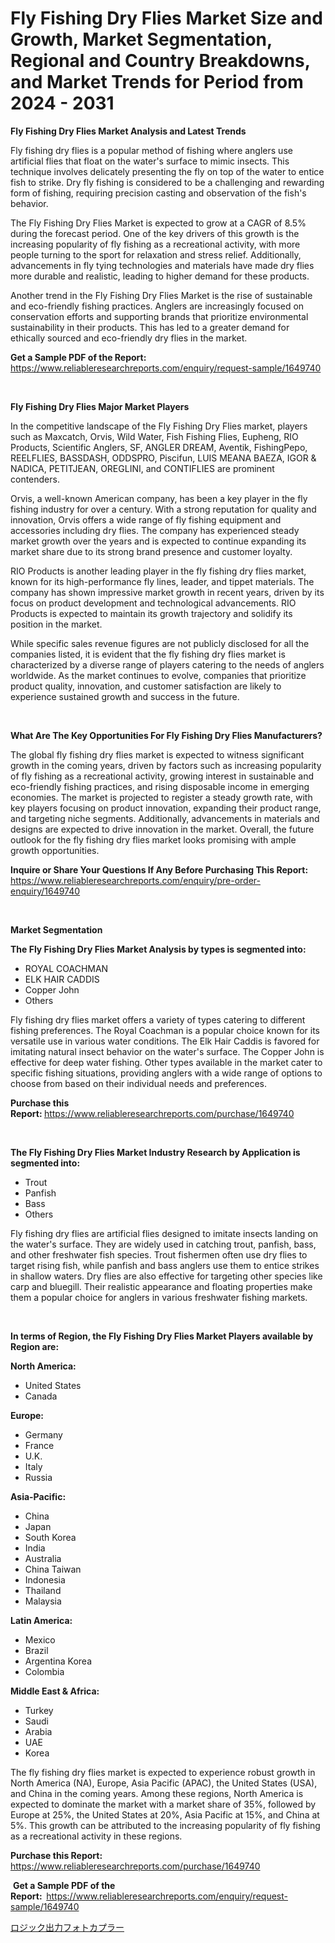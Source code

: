 <p><h1>Fly Fishing Dry Flies Market Size and Growth, Market Segmentation, Regional and Country Breakdowns, and Market Trends for Period from 2024 -  2031</h1></p><p><strong>Fly Fishing Dry Flies Market Analysis and Latest Trends</strong></p>
<p><p>Fly fishing dry flies is a popular method of fishing where anglers use artificial flies that float on the water's surface to mimic insects. This technique involves delicately presenting the fly on top of the water to entice fish to strike. Dry fly fishing is considered to be a challenging and rewarding form of fishing, requiring precision casting and observation of the fish's behavior.</p><p>The Fly Fishing Dry Flies Market is expected to grow at a CAGR of 8.5% during the forecast period. One of the key drivers of this growth is the increasing popularity of fly fishing as a recreational activity, with more people turning to the sport for relaxation and stress relief. Additionally, advancements in fly tying technologies and materials have made dry flies more durable and realistic, leading to higher demand for these products.</p><p>Another trend in the Fly Fishing Dry Flies Market is the rise of sustainable and eco-friendly fishing practices. Anglers are increasingly focused on conservation efforts and supporting brands that prioritize environmental sustainability in their products. This has led to a greater demand for ethically sourced and eco-friendly dry flies in the market.</p></p>
<p><strong>Get a Sample PDF of the Report:&nbsp;</strong> <a href="https://www.reliableresearchreports.com/enquiry/request-sample/1649740">https://www.reliableresearchreports.com/enquiry/request-sample/1649740</a></p>
<p>&nbsp;</p>
<p><strong>Fly Fishing Dry Flies Major Market Players</strong></p>
<p><p>In the competitive landscape of the Fly Fishing Dry Flies market, players such as Maxcatch, Orvis, Wild Water, Fish Fishing Flies, Eupheng, RIO Products, Scientific Anglers, SF, ANGLER DREAM, Aventik, FishingPepo, REELFLIES, BASSDASH, ODDSPRO, Piscifun, LUIS MEANA BAEZA, IGOR & NADICA, PETITJEAN, OREGLINI, and CONTIFLIES are prominent contenders.</p><p>Orvis, a well-known American company, has been a key player in the fly fishing industry for over a century. With a strong reputation for quality and innovation, Orvis offers a wide range of fly fishing equipment and accessories including dry flies. The company has experienced steady market growth over the years and is expected to continue expanding its market share due to its strong brand presence and customer loyalty.</p><p>RIO Products is another leading player in the fly fishing dry flies market, known for its high-performance fly lines, leader, and tippet materials. The company has shown impressive market growth in recent years, driven by its focus on product development and technological advancements. RIO Products is expected to maintain its growth trajectory and solidify its position in the market.</p><p>While specific sales revenue figures are not publicly disclosed for all the companies listed, it is evident that the fly fishing dry flies market is characterized by a diverse range of players catering to the needs of anglers worldwide. As the market continues to evolve, companies that prioritize product quality, innovation, and customer satisfaction are likely to experience sustained growth and success in the future.</p></p>
<p>&nbsp;</p>
<p><strong>What Are The Key Opportunities For Fly Fishing Dry Flies Manufacturers?</strong></p>
<p><p>The global fly fishing dry flies market is expected to witness significant growth in the coming years, driven by factors such as increasing popularity of fly fishing as a recreational activity, growing interest in sustainable and eco-friendly fishing practices, and rising disposable income in emerging economies. The market is projected to register a steady growth rate, with key players focusing on product innovation, expanding their product range, and targeting niche segments. Additionally, advancements in materials and designs are expected to drive innovation in the market. Overall, the future outlook for the fly fishing dry flies market looks promising with ample growth opportunities.</p></p>
<p><strong>Inquire or Share Your Questions If Any Before Purchasing This Report:</strong> <a href="https://www.reliableresearchreports.com/enquiry/pre-order-enquiry/1649740">https://www.reliableresearchreports.com/enquiry/pre-order-enquiry/1649740</a></p>
<p>&nbsp;</p>
<p><strong>Market Segmentation</strong></p>
<p><strong>The Fly Fishing Dry Flies Market Analysis by types is segmented into:</strong></p>
<p><ul><li>ROYAL COACHMAN</li><li>ELK HAIR CADDIS</li><li>Copper John</li><li>Others</li></ul></p>
<p><p>Fly fishing dry flies market offers a variety of types catering to different fishing preferences. The Royal Coachman is a popular choice known for its versatile use in various water conditions. The Elk Hair Caddis is favored for imitating natural insect behavior on the water's surface. The Copper John is effective for deep water fishing. Other types available in the market cater to specific fishing situations, providing anglers with a wide range of options to choose from based on their individual needs and preferences.</p></p>
<p><strong>Purchase this Report:&nbsp;</strong><a href="https://www.reliableresearchreports.com/purchase/1649740">https://www.reliableresearchreports.com/purchase/1649740</a></p>
<p>&nbsp;</p>
<p><strong>The Fly Fishing Dry Flies Market Industry Research by Application is segmented into:</strong></p>
<p><ul><li>Trout</li><li>Panfish</li><li>Bass</li><li>Others</li></ul></p>
<p><p>Fly fishing dry flies are artificial flies designed to imitate insects landing on the water's surface. They are widely used in catching trout, panfish, bass, and other freshwater fish species. Trout fishermen often use dry flies to target rising fish, while panfish and bass anglers use them to entice strikes in shallow waters. Dry flies are also effective for targeting other species like carp and bluegill. Their realistic appearance and floating properties make them a popular choice for anglers in various freshwater fishing markets.</p></p>
<p>&nbsp;</p>
<p><strong>In terms of Region, the Fly Fishing Dry Flies Market Players available by Region are:</strong></p>
<p>
    <p> <strong> North America: </strong>
        <ul>
            <li>United States</li>
            <li>Canada</li>
        </ul>
        </p> 
    <p> <strong> Europe: </strong>
        <ul>
            <li>Germany</li>
            <li>France</li>
            <li>U.K.</li>
            <li>Italy</li>
            <li>Russia</li>
        </ul>
        </p> 
    <p> <strong> Asia-Pacific: </strong>
        <ul>
            <li>China</li>
            <li>Japan</li>
            <li>South Korea</li>
            <li>India</li>
            <li>Australia</li>
            <li>China Taiwan</li>
            <li>Indonesia</li>
            <li>Thailand</li>
            <li>Malaysia</li>
        </ul>
        </p> 
    <p> <strong> Latin America: </strong>
        <ul>
            <li>Mexico</li>
            <li>Brazil</li>
            <li>Argentina Korea</li>
            <li>Colombia</li>
        </ul>
        </p> 
    <p> <strong> Middle East & Africa: </strong>
        <ul>
            <li>Turkey</li>
            <li>Saudi</li>
            <li>Arabia</li>
            <li>UAE</li>
            <li>Korea</li>
        </ul>
    </p>
    </p>
<p><p>The fly fishing dry flies market is expected to experience robust growth in North America (NA), Europe, Asia Pacific (APAC), the United States (USA), and China in the coming years. Among these regions, North America is expected to dominate the market with a market share of 35%, followed by Europe at 25%, the United States at 20%, Asia Pacific at 15%, and China at 5%. This growth can be attributed to the increasing popularity of fly fishing as a recreational activity in these regions.</p></p>
<p><strong>Purchase this Report: </strong><a href="https://www.reliableresearchreports.com/purchase/1649740">https://www.reliableresearchreports.com/purchase/1649740</a></p>
<p>&nbsp;<strong>Get a Sample PDF of the Report:&nbsp;&nbsp;</strong><a href="https://www.reliableresearchreports.com/enquiry/request-sample/1649740">https://www.reliableresearchreports.com/enquiry/request-sample/1649740</a></p>
<p><strong></strong></p>
<p><p><a href="https://medium.com/@susanjprice2023/%E3%83%AD%E3%82%B8%E3%83%83%E3%82%AF%E5%87%BA%E5%8A%9B%E3%83%95%E3%82%A9%E3%83%88%E3%82%AB%E3%83%97%E3%83%A9%E3%81%AE%E5%B8%82%E5%A0%B4%E5%8B%95%E5%90%91%E3%81%A8%E5%B8%82%E5%A0%B4%E5%88%86%E6%9E%90%E3%81%AF-2024%E5%B9%B4%E3%81%8B%E3%82%892031%E5%B9%B4%E3%81%BE%E3%81%A7%E3%81%AE%E4%BA%88%E6%B8%AC%E3%81%8C%E3%81%95%E3%82%8C%E3%81%A6%E3%81%84%E3%81%BE%E3%81%99-70502410f10c">ロジック出力フォトカプラー</a></p></p>